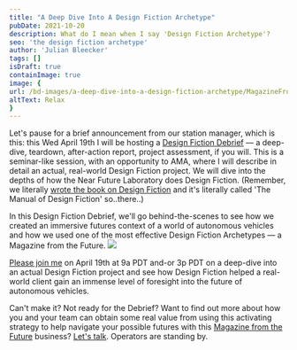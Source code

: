 ```yaml
---
title: "A Deep Dive Into A Design Fiction Archetype"
pubDate: 2021-10-20
description: What do I mean when I say 'Design Fiction Archetype'?
seo: 'the design fiction archetype'
author: 'Julian Bleecker'
tags: []
isDraft: true
containImage: true
image: {
url: /bd-images/a-deep-dive-into-a-design-fiction-archetype/MagazineFromTheFuture_RS_01_032123_02_BRIGHT__1200px.png,,
altText: Relax
}
---
```


Let's pause for a brief announcement from our station manager, which is this: this Wed April 19th I will be hosting a [Design Fiction Debrief](https://ti.to/near-future-laboratory/design-fiction-debrief-magazine-from-the-future) — a deep-dive, teardown, after-action report, project assessment, if you will. 
This is a seminar-like session, with an opportunity to AMA, where I will describe in detail an actual, real-world Design Fiction project. We will dive into the depths of how the Near Future Laboratory does Design Fiction. (Remember, we literally [wrote the book on Design Fiction](http://themanual.nearfuturelaboratory.com/) and it's literally called 'The Manual of Design Fiction' so..there..)
 
In this Design Fiction Debrief, we'll go behind-the-scenes to see how we created an immersive futures context of a world of autonomous vehicles and how we used one of the most effective Design Fiction Archetypes — a Magazine from the Future.
 ![](/bd-images/a-deep-dive-into-a-design-fiction-archetype/Banner_01___LinkedIn.jpg)

[Please join me](https://ti.to/near-future-laboratory/design-fiction-debrief-magazine-from-the-future) on April 19th at 9a PDT and-or 3p PDT on a deep-dive into an actual Design Fiction project and see how Design Fiction helped a real-world client gain an immense level of foresight into the future of autonomous vehicles.

Can't make it? Not ready for the Debrief? Want to find out more about how you and your team can obtain some real value from using this activating strategy to help navigate your possible futures with this [Magazine from the Future](http://magazinefromthefuture.com/) business? [Let's talk](https://calendly.com/julian-bleecker/magazine-from-the-future?month=2023-04). Operators are standing by.